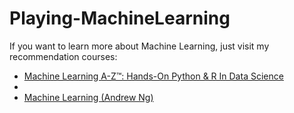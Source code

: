 # Playing-MachineLearning

If you want to learn more about Machine Learning, just visit my recommendation courses:
<ul>
<li><a href = "https://www.udemy.com/machinelearning/">Machine Learning A-Z™: Hands-On Python & R In Data Science</a><li>
<li><a href = "https://www.coursera.org/learn/machine-learning">Machine Learning (Andrew Ng)</a></li>
</ul>

